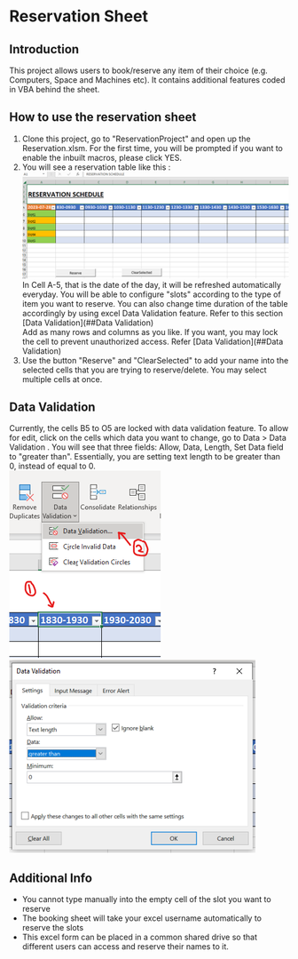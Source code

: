 # Reservation Sheet

## Introduction

This project allows users to book/reserve any item of their choice (e.g. Computers, Space and Machines etc). It contains additional features coded in VBA behind the sheet.

## How to use the reservation sheet

1. Clone this project, go to "ReservationProject" and open up the Reservation.xlsm. For the first time, you will be prompted if you want to enable the inbuilt macros, please click YES.  
2. You will see a reservation table like this :
![ReservationTable](./Images/ReservationTable.png)  
In Cell A-5, that is the date of the day, it will be refreshed automatically everyday. You will be able to configure "slots" according to the type of item you want to reserve. You can also change time duration of the table accordingly by using excel Data Validation feature. Refer to this section [Data Validation](##Data Validation)  
Add as many rows and columns as you like. If you want, you may lock the cell to prevent unauthorized access. Refer [Data Validation](##Data Validation)  
3. Use the button "Reserve" and "ClearSelected" to add your name into the selected cells that you are trying to reserve/delete. You may select multiple cells at once.  

## Data Validation

Currently, the cells B5 to O5 are locked with data validation feature. To allow for edit, click on the cells which data you want to change, go to Data > Data Validation . You will see that three fields: Allow, Data, Length, Set Data field to "greater than". Essentially, you are setting text length to be greater than 0, instead of equal to 0.  
![Unlock Cell](./Images/UnlockCell.png)  ![Data Validation](./Images/DataValidation.png)  


## Additional Info

- You cannot type manually into the empty cell of the slot you want to reserve
- The booking sheet will take your excel username automatically to reserve the slots
- This excel form can be placed in a common shared drive so that different users can access and reserve their names to it.
